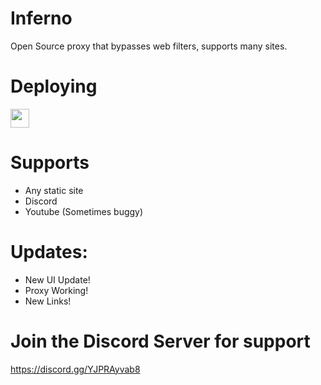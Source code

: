 # Inferno
Open Source proxy that bypasses web filters, supports many sites.

# Deploying

<a href="https://repl.it/github/nebelung-dev/inferno"><img height="30px" src="https://raw.githubusercontent.com/FogNetwork/Tsunami/main/deploy/replit2.svg"><img></a>

# Supports
- Any static site
- Discord
- Youtube (Sometimes buggy)

# Updates:
- New UI Update!
- Proxy Working!
- New Links!

# Join the Discord Server for support
https://discord.gg/YJPRAyvab8
